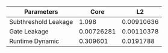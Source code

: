 | Parameters | Core | L2 |
| --- | --- | --- |
| Subthreshold Leakage | 1.098 | 0.00910636 |
| Gate Leakage | 0.00726281 | 0.00110378 |
| Runtime Dynamic | 0.309601 | 0.0191788 |
